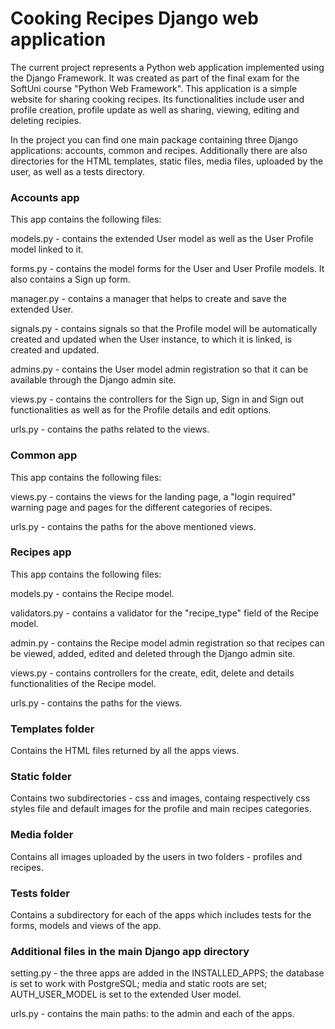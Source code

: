 # Cooking Recipes Django web application
The current project represents a Python web application implemented using the Django Framework. It was created as part of the final exam for the SoftUni course "Python Web Framework".
This application is a simple website for sharing cooking recipes. Its functionalities include user and profile creation, profile update as well as sharing, viewing, editing and deleting recipies.

In the project you can find one main package containing three Django applications: accounts, common and recipes. Additionally there are also directories for the HTML templates, static files, media files, uploaded by the user, as well as a tests directory.

### Accounts app
This app contains the following files:

models.py - contains the extended User model as well as the User Profile model linked to it.

forms.py - contains the model forms for the User and User Profile models. It also contains a Sign up form.

manager.py - contains a manager that helps to create and save the extended User.

signals.py - contains signals so that the Profile model will be automatically created and updated when the User instance, to which it is linked, is created and updated.

admins.py - contains the User model admin registration so that it can be available through the Django admin site.

views.py - contains the controllers for the Sign up, Sign in and Sign out functionalities as well as for the Profile details and edit options.

urls.py - contains the paths related to the views.

### Common app
This app contains the following files:

views.py - contains the views for the landing page, a "login required" warning page and pages for the different categories of recipes.

urls.py - contains the paths for the above mentioned views.

### Recipes app
This app contains the following files:

models.py - contains the Recipe model.

validators.py - contains a validator for the "recipe_type" field of the Recipe model.

admin.py - contains the Recipe model admin registration so that recipes can be viewed, added, edited and deleted through the Django admin site.

views.py - contains controllers for the create, edit, delete and details functionalities of the Recipe model.

urls.py - contains the paths for the views.

### Templates folder
Contains the HTML files returned by all the apps views.

### Static folder
Contains two subdirectories - css and images, containg respectively css styles file and default images for the profile and main recipes categories.

### Media folder
Contains all images uploaded by the users in two folders - profiles and recipes.

### Tests folder
Contains a subdirectory for each of the apps which includes tests for the forms, models and views of the app.

### Additional files in the main Django app directory
setting.py - the three apps are added in the INSTALLED_APPS; the database is set to work with PostgreSQL; media and static roots are set; AUTH_USER_MODEL is set to the extended User model.

urls.py - contains the main paths: to the admin and each of the apps.
